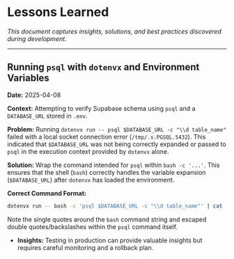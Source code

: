 # Lessons Learned

*This document captures insights, solutions, and best practices discovered during development.*

---

## Running `psql` with `dotenvx` and Environment Variables

**Date:** 2025-04-08

**Context:** Attempting to verify Supabase schema using `psql` and a `DATABASE_URL` stored in `.env`.

**Problem:**
Running `dotenvx run -- psql $DATABASE_URL -c "\\d table_name"` failed with a local socket connection error (`/tmp/.s.PGSQL.5432`). This indicated that `$DATABASE_URL` was not being correctly expanded or passed to `psql` in the execution context provided by `dotenvx` alone.

**Solution:**
Wrap the command intended for `psql` within `bash -c '...'`. This ensures that the shell (`bash`) correctly handles the variable expansion (`$DATABASE_URL`) after `dotenvx` has loaded the environment.

**Correct Command Format:**
```bash
dotenvx run -- bash -c 'psql $DATABASE_URL -c "\\d table_name"' | cat
```
Note the single quotes around the `bash` command string and escaped double quotes/backslashes within the `psql` command itself. 

- **Insights:** Testing in production can provide valuable insights but requires careful monitoring and a rollback plan. 